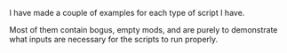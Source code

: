 I have made a couple of examples for each type of script I have.

Most of them contain bogus, empty mods, and are purely to demonstrate what inputs are necessary for the scripts to run properly.
